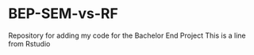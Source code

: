 # BEP-SEM-vs-RF
Repository for adding my code for the Bachelor End Project
This is a line from Rstudio
